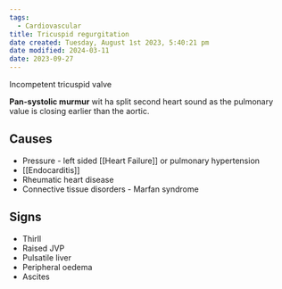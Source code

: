 ```yaml
---
tags:
  - Cardiovascular
title: Tricuspid regurgitation
date created: Tuesday, August 1st 2023, 5:40:21 pm
date modified: 2024-03-11
date: 2023-09-27
---
```



Incompetent tricuspid valve

**Pan-systolic murmur** wit ha split second heart sound as the pulmonary value is closing earlier than the aortic. 

## Causes

- Pressure - left sided [[Heart Failure]] or pulmonary hypertension
- [[Endocarditis]]
- Rheumatic heart disease
- Connective tissue disorders - Marfan syndrome

## Signs

- Thirll
- Raised JVP
- Pulsatile liver
- Peripheral oedema
- Ascites